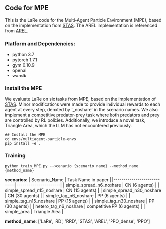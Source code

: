 ## Code for MPE
This is the LaRe code for the Multi-Agent Particle Environment (MPE), based on the implementation from [STAS](https://github.com/zowiezhang/STAS). The AREL implementation is referenced from [AREL](https://github.com/baicenxiao/AREL).

### Platform and Dependencies:

- python 3.7
- pytorch 1.7.1
- gym 0.10.9
- openai
- wandb

### Install the MPE

We evaluate LaRe on six tasks from MPE, based on the implementation of [STAS](https://arxiv.org/pdf/2304.07520).
Minor modifications were made to provide individual rewards to each agent at every step, denoted by '_noshare' in the scenario names.
We also implement a competitive predator-prey task where both predators and prey are controlled by RL policies. 
Additionally, we introduce a novel task, Triangle Area, which the LLM has not encountered previously.

```shell
## Install the MPE
cd envs/multiagent-particle-envs
pip install -e .
```

### Training

```
python train_MPE.py --scenario {scenario name} --method_name {method_name}
```
**scenarios:**
| Scenario_Name              | Task Name in paper          |
|----------------------------|----------------------|
| simple_spread_n6_noshare   | CN (6 agents)        |
| simple_spread_n15_noshare  | CN (15 agents)       |
| simple_spread_n30_noshare  | CN (30 agents)       |
| simple_tag_n6_noshare      | PP (6 agents)        |
| simple_tag_n15_noshare     | PP (15 agents)       |
| simple_tag_n30_noshare     | PP (30 agents)       |
| hetero_tag_n6_noshare      | competitive PP (6 agents) |
| simple_area                | Triangle Area        |


**method_name**: ['LaRe', 'RD', 'RRD', 'STAS', 'AREL', 'PPO_dense', 'PPO'] 

